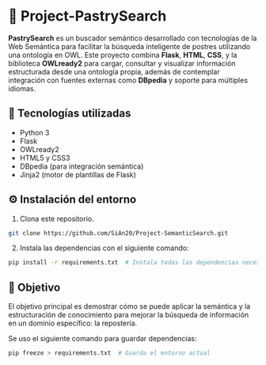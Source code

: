 # 🍰 Project-PastrySearch

**PastrySearch** es un buscador semántico desarrollado con tecnologías de la Web Semántica para facilitar la búsqueda inteligente de postres utilizando una ontología en OWL. Este proyecto combina **Flask**, **HTML**, **CSS**, y la biblioteca **OWLready2** para cargar, consultar y visualizar información estructurada desde una ontología propia, además de contemplar integración con fuentes externas como **DBpedia** y soporte para múltiples idiomas.

## 🧰 Tecnologías utilizadas

- Python 3
- Flask
- OWLready2
- HTML5 y CSS3
- DBpedia (para integración semántica)
- Jinja2 (motor de plantillas de Flask)

## ⚙️ Instalación del entorno

1. Clona este repositorio.

```bash
git clone https://github.com/SiAn20/Project-SemanticSearch.git
```

2. Instala las dependencias con el siguiente comando:

```bash
pip install -r requirements.txt  # Instala todas las dependencias necesarias
```

## 🚀 Objetivo

El objetivo principal es demostrar cómo se puede aplicar la semántica y la estructuración de conocimiento para mejorar la búsqueda de información en un dominio específico: la repostería.

Se uso el siguiente comando para guardar dependencias:

```bash
pip freeze > requirements.txt  # Guarda el entorno actual
```
